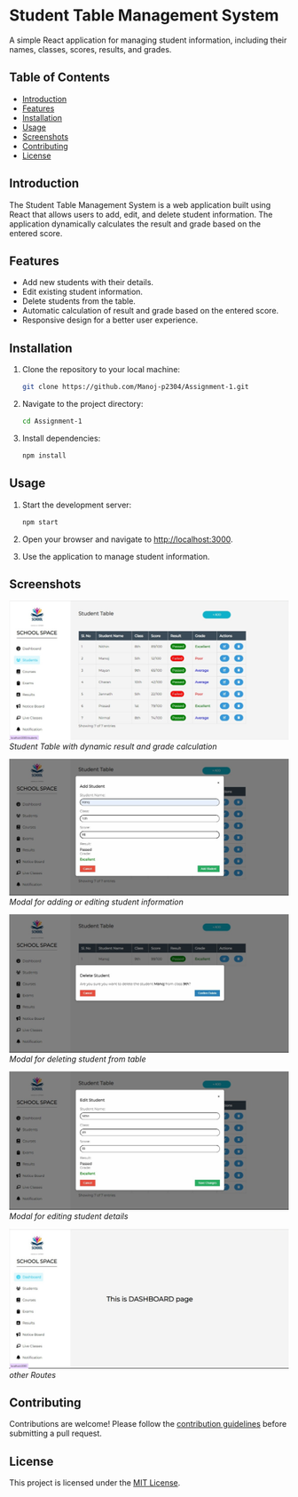 # Student Table Management System

A simple React application for managing student information, including their names, classes, scores, results, and grades.

## Table of Contents
- [Introduction](#introduction)
- [Features](#features)
- [Installation](#installation)
- [Usage](#usage)
- [Screenshots](#screenshots)
- [Contributing](#contributing)
- [License](#license)

## Introduction

The Student Table Management System is a web application built using React that allows users to add, edit, and delete student information. The application dynamically calculates the result and grade based on the entered score.

## Features

- Add new students with their details.
- Edit existing student information.
- Delete students from the table.
- Automatic calculation of result and grade based on the entered score.
- Responsive design for a better user experience.

## Installation

1. Clone the repository to your local machine:

    ```bash
    git clone https://github.com/Manoj-p2304/Assignment-1.git
    ```

2. Navigate to the project directory:

    ```bash
    cd Assignment-1
    ```

3. Install dependencies:

    ```bash
    npm install
    ```

## Usage

1. Start the development server:

    ```bash
    npm start
    ```

2. Open your browser and navigate to [http://localhost:3000](http://localhost:3000).

3. Use the application to manage student information.

## Screenshots

![Student Table](./images/studenttable.jpeg)
*Student Table with dynamic result and grade calculation*


![Add Student Modal](./images/adding-student.jpeg)
*Modal for adding or editing student information*


![Delete Student Modal](./images/delete-student.jpeg)
*Modal for deleting student from table*


![Edit Student Modal](./images/edit-student.jpeg)
*Modal for editing student details*


![Other Routes](./images/route.jpeg)
*other Routes*

## Contributing

Contributions are welcome! Please follow the [contribution guidelines](CONTRIBUTING.md) before submitting a pull request.

## License

This project is licensed under the [MIT License](LICENSE).
